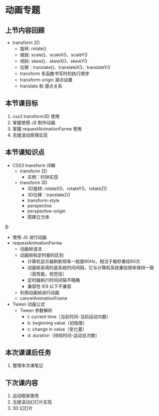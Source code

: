 # 动画专题

## 上节内容回顾
- transform 2D
    - 旋转: rotate()
    - 缩放: scale()、scaleX()、scaleY()
    - 倾斜: skew()、skewX()、skewY()
    - 位移：translate()、translateX()、translateY()
    - transform 多函数书写时的执行顺序
    - transform-origin 源点设置
    - translate 和 源点关系

## 本节课目标
1. css3 transform3D 使用
2. 掌握使用 JS 制作动画
3. 掌握 requestAnimationFarme 使用
4. 无缝滚动原理实现

## 本节课知识点
- CSS3 transform 详解
  - transform 2D
    - 实例：时钟实现
  - transform 3D 
    - 3D旋转: rotateX()、rotateY()、rotateZ()
    - 3D位移：translateZ()
    - transform-style
    - perspective
    - perspective-origin
    - 搭建立方体
    
B:
- 使用 JS 进行动画
- requestAnimationFarme
    - 动画帧语法
    - 动画帧和定时器的区别
      - 计算机显示器刷新频率一般是60Hz，相当于每秒重绘60次
      - 动画帧采用的是系统时间间隔，它与计算机系统重绘频率保持一致（高性能，视觉佳）
      - 定时器执行时间间隔不精确
      - 兼容性 IE9 以下不兼容
    - 利用动画帧进行动画
    - cancelAnimationFrame
- Tween 动画公式 
  - Tween 参数解析
    - t: current time（当前时间-当前运动次数）
    - b: beginning value（初始值）
    - c: change in value（变化量）
    - d: duration（持续时间-运动总次数）

## 本次课课后任务
1. 整理本次课笔记

## 下次课内容
1. 运动框架使用
2. 无缝滚动幻灯片实现
3. 3D 幻灯片
